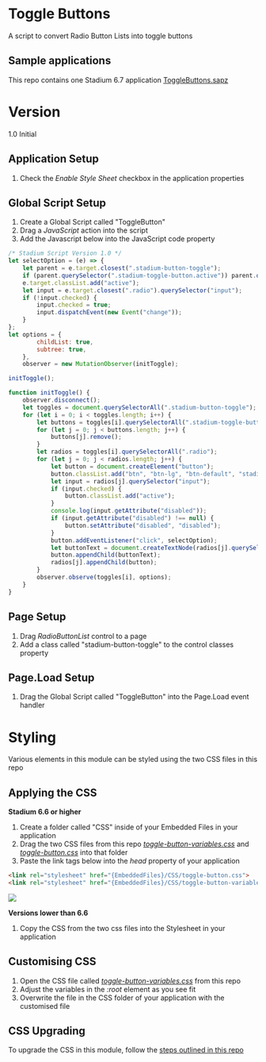 # Toggle Buttons

A script to convert Radio Button Lists into toggle buttons

## Sample applications
This repo contains one Stadium 6.7 application
[ToggleButtons.sapz](Stadium6/ToggleButtons.sapz?raw=true)

# Version 
1.0 Initial

## Application Setup
1. Check the *Enable Style Sheet* checkbox in the application properties

## Global Script Setup
1. Create a Global Script called "ToggleButton"
3. Drag a *JavaScript* action into the script
4. Add the Javascript below into the JavaScript code property
```javascript
/* Stadium Script Version 1.0 */
let selectOption = (e) => {
    let parent = e.target.closest(".stadium-button-toggle");
    if (parent.querySelector(".stadium-toggle-button.active")) parent.querySelector(".stadium-toggle-button.active").classList.remove("active");
    e.target.classList.add("active");
    let input = e.target.closest(".radio").querySelector("input");
    if (!input.checked) {
        input.checked = true;
        input.dispatchEvent(new Event("change"));
    }
};
let options = {
        childList: true,
        subtree: true,
    },
    observer = new MutationObserver(initToggle);

initToggle();

function initToggle() {
    observer.disconnect();
    let toggles = document.querySelectorAll(".stadium-button-toggle");
    for (let i = 0; i < toggles.length; i++) {
        let buttons = toggles[i].querySelectorAll(".stadium-toggle-button");
        for (let j = 0; j < buttons.length; j++) {
            buttons[j].remove();
        }
        let radios = toggles[i].querySelectorAll(".radio");
        for (let j = 0; j < radios.length; j++) {
            let button = document.createElement("button");
            button.classList.add("btn", "btn-lg", "btn-default", "stadium-toggle-button");
            let input = radios[j].querySelector("input");
            if (input.checked) {
                button.classList.add("active");
            }
            console.log(input.getAttribute("disabled"));
            if (input.getAttribute("disabled") !== null) {
                button.setAttribute("disabled", "disabled");
            }
            button.addEventListener("click", selectOption);
            let buttonText = document.createTextNode(radios[j].querySelector("label").textContent);
            button.appendChild(buttonText);
            radios[j].appendChild(button);
        }
        observer.observe(toggles[i], options);
    }
}
```

## Page Setup
1. Drag *RadioButtonList* control to a page
2. Add a class called "stadium-button-toggle" to the control classes property

## Page.Load Setup
1. Drag the Global Script called "ToggleButton" into the Page.Load event handler

# Styling
Various elements in this module can be styled using the two CSS files in this repo

## Applying the CSS

**Stadium 6.6 or higher**
1. Create a folder called "CSS" inside of your Embedded Files in your application
2. Drag the two CSS files from this repo [*toggle-button-variables.css*](toggle-button-variables.css) and [*toggle-button.css*](toggle-button.css) into that folder
3. Paste the link tags below into the *head* property of your application
```html
<link rel="stylesheet" href="{EmbeddedFiles}/CSS/toggle-button.css">
<link rel="stylesheet" href="{EmbeddedFiles}/CSS/toggle-button-variables.css">
``` 

![](images/ApplicationHeadProp.png)

**Versions lower than 6.6**
1. Copy the CSS from the two css files into the Stylesheet in your application

## Customising CSS
1. Open the CSS file called [*toggle-button-variables.css*](toggle-button-variables.css) from this repo
2. Adjust the variables in the *:root* element as you see fit
3. Overwrite the file in the CSS folder of your application with the customised file

## CSS Upgrading
To upgrade the CSS in this module, follow the [steps outlined in this repo](https://github.com/stadium-software/samples-upgrading)
